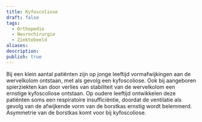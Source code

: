 ```yaml
---
title: Kyfoscoliose
draft: false
tags:
  - Orthopedie
  - Neurochirurgie
  - Ziektebeeld
aliases: 
description: 
publish: true
---
```


Bij een klein aantal patiënten zijn op jonge leeftijd vormafwijkingen aan de wervelkolom ontstaan, met als gevolg een kyfoscoliose. Ook bij aangeboren spierziekten kan door verlies van stabiliteit van de wervelkolom een ernstige kyfoscoliose ontstaan. Op oudere leeftijd ontwikkelen deze patiënten soms een respiratoire insufficiëntie, doordat de ventilatie als gevolg van de afwijkende vorm van de borstkas ernstig wordt belemmerd. 
Asymmetrie van de borstkas komt voor bij kyfoscoliose.